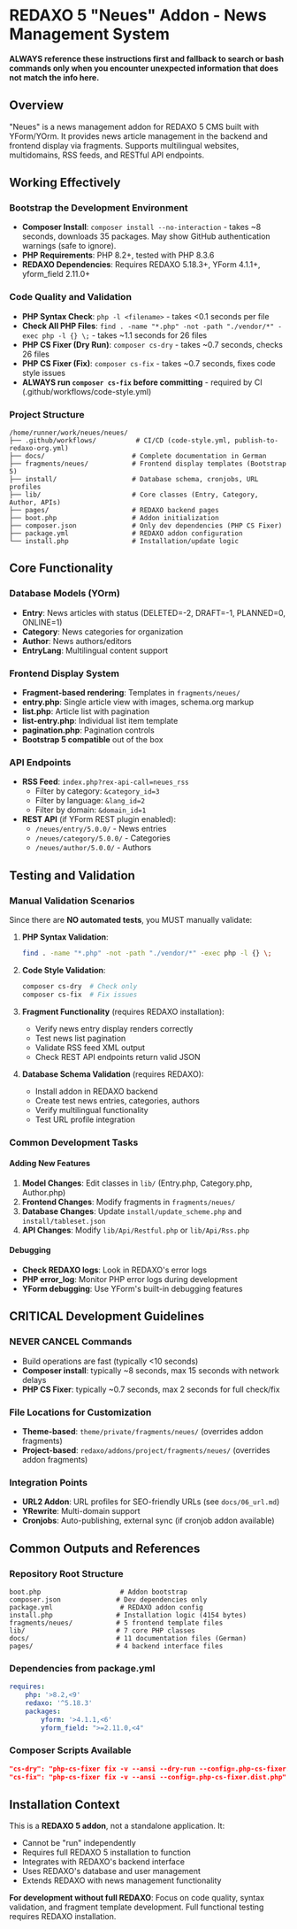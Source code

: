 # REDAXO 5 "Neues" Addon - News Management System

**ALWAYS reference these instructions first and fallback to search or bash commands only when you encounter unexpected information that does not match the info here.**

## Overview

"Neues" is a news management addon for REDAXO 5 CMS built with YForm/YOrm. It provides news article management in the backend and frontend display via fragments. Supports multilingual websites, multidomains, RSS feeds, and RESTful API endpoints.

## Working Effectively

### Bootstrap the Development Environment
- **Composer Install**: `composer install --no-interaction` - takes ~8 seconds, downloads 35 packages. May show GitHub authentication warnings (safe to ignore).
- **PHP Requirements**: PHP 8.2+, tested with PHP 8.3.6
- **REDAXO Dependencies**: Requires REDAXO 5.18.3+, YForm 4.1.1+, yform_field 2.11.0+

### Code Quality and Validation
- **PHP Syntax Check**: `php -l <filename>` - takes <0.1 seconds per file
- **Check All PHP Files**: `find . -name "*.php" -not -path "./vendor/*" -exec php -l {} \;` - takes ~1.1 seconds for 26 files
- **PHP CS Fixer (Dry Run)**: `composer cs-dry` - takes ~0.7 seconds, checks 26 files
- **PHP CS Fixer (Fix)**: `composer cs-fix` - takes ~0.7 seconds, fixes code style issues
- **ALWAYS run `composer cs-fix` before committing** - required by CI (.github/workflows/code-style.yml)

### Project Structure
```
/home/runner/work/neues/neues/
├── .github/workflows/          # CI/CD (code-style.yml, publish-to-redaxo-org.yml)
├── docs/                      # Complete documentation in German
├── fragments/neues/           # Frontend display templates (Bootstrap 5)
├── install/                   # Database schema, cronjobs, URL profiles
├── lib/                       # Core classes (Entry, Category, Author, APIs)
├── pages/                     # REDAXO backend pages
├── boot.php                   # Addon initialization
├── composer.json              # Only dev dependencies (PHP CS Fixer)
├── package.yml                # REDAXO addon configuration
└── install.php                # Installation/update logic
```

## Core Functionality

### Database Models (YOrm)
- **Entry**: News articles with status (DELETED=-2, DRAFT=-1, PLANNED=0, ONLINE=1)
- **Category**: News categories for organization
- **Author**: News authors/editors
- **EntryLang**: Multilingual content support

### Frontend Display System
- **Fragment-based rendering**: Templates in `fragments/neues/`
- **entry.php**: Single article view with images, schema.org markup
- **list.php**: Article list with pagination
- **list-entry.php**: Individual list item template
- **pagination.php**: Pagination controls
- **Bootstrap 5 compatible** out of the box

### API Endpoints
- **RSS Feed**: `index.php?rex-api-call=neues_rss`
  - Filter by category: `&category_id=3`
  - Filter by language: `&lang_id=2`
  - Filter by domain: `&domain_id=1`
- **REST API** (if YForm REST plugin enabled):
  - `/neues/entry/5.0.0/` - News entries
  - `/neues/category/5.0.0/` - Categories  
  - `/neues/author/5.0.0/` - Authors

## Testing and Validation

### Manual Validation Scenarios
Since there are **NO automated tests**, you MUST manually validate:

1. **PHP Syntax Validation**:
   ```bash
   find . -name "*.php" -not -path "./vendor/*" -exec php -l {} \;
   ```

2. **Code Style Validation**:
   ```bash
   composer cs-dry  # Check only
   composer cs-fix  # Fix issues
   ```

3. **Fragment Functionality** (requires REDAXO installation):
   - Verify news entry display renders correctly
   - Test news list pagination
   - Validate RSS feed XML output
   - Check REST API endpoints return valid JSON

4. **Database Schema Validation** (requires REDAXO):
   - Install addon in REDAXO backend
   - Create test news entries, categories, authors
   - Verify multilingual functionality
   - Test URL profile integration

### Common Development Tasks

#### Adding New Features
1. **Model Changes**: Edit classes in `lib/` (Entry.php, Category.php, Author.php)
2. **Frontend Changes**: Modify fragments in `fragments/neues/`
3. **Database Changes**: Update `install/update_scheme.php` and `install/tableset.json`
4. **API Changes**: Modify `lib/Api/Restful.php` or `lib/Api/Rss.php`

#### Debugging
- **Check REDAXO logs**: Look in REDAXO's error logs
- **PHP error_log**: Monitor PHP error logs during development
- **YForm debugging**: Use YForm's built-in debugging features

## CRITICAL Development Guidelines

### NEVER CANCEL Commands
- Build operations are fast (typically <10 seconds)
- **Composer install**: typically ~8 seconds, max 15 seconds with network delays
- **PHP CS Fixer**: typically ~0.7 seconds, max 2 seconds for full check/fix

### File Locations for Customization
- **Theme-based**: `theme/private/fragments/neues/` (overrides addon fragments)
- **Project-based**: `redaxo/addons/project/fragments/neues/` (overrides addon fragments)

### Integration Points
- **URL2 Addon**: URL profiles for SEO-friendly URLs (see `docs/06_url.md`)
- **YRewrite**: Multi-domain support
- **Cronjobs**: Auto-publishing, external sync (if cronjob addon available)

## Common Outputs and References

### Repository Root Structure
```
boot.php                    # Addon bootstrap
composer.json              # Dev dependencies only
package.yml                 # REDAXO addon config
install.php                # Installation logic (4154 bytes)
fragments/neues/           # 5 frontend template files
lib/                       # 7 core PHP classes
docs/                      # 11 documentation files (German)
pages/                     # 4 backend interface files
```

### Dependencies from package.yml
```yaml
requires:
    php: '>8.2,<9'
    redaxo: '^5.18.3'
    packages:
        yform: '>4.1.1,<6'
        yform_field: ">=2.11.0,<4"
```

### Composer Scripts Available
```json
"cs-dry": "php-cs-fixer fix -v --ansi --dry-run --config=.php-cs-fixer.dist.php"
"cs-fix": "php-cs-fixer fix -v --ansi --config=.php-cs-fixer.dist.php"
```

## Installation Context

This is a **REDAXO 5 addon**, not a standalone application. It:
- Cannot be "run" independently
- Requires full REDAXO 5 installation to function
- Integrates with REDAXO's backend interface
- Uses REDAXO's database and user management
- Extends REDAXO with news management functionality

**For development without full REDAXO**: Focus on code quality, syntax validation, and fragment template development. Full functional testing requires REDAXO installation.